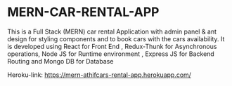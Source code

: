 # MERN-CAR-RENTAL-APP
This is a Full Stack (MERN) car rental Application with admin panel & ant design for styling components and to book cars with the cars availability. It is developed using React for Front End , Redux-Thunk for Asynchronous operations,
Node JS for Runtime environment , Express JS for Backend Routing and Mongo DB for Database


Heroku-link: https://mern-athifcars-rental-app.herokuapp.com/ <br>
